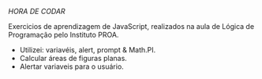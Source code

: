 *HORA DE CODAR*

 Exercicios de aprendizagem de JavaScript, realizados na aula de Lógica de Programação pelo Instituto PROA.

 - Utilizei: variavéis, alert, prompt & Math.PI.
 - Calcular áreas de figuras planas.
 - Alertar variaveis para o usuário.